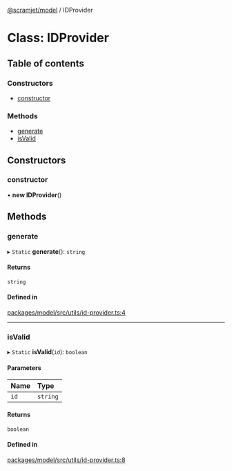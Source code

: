 [@scramjet/model](../README.md) / IDProvider

# Class: IDProvider

## Table of contents

### Constructors

- [constructor](idprovider.md#constructor)

### Methods

- [generate](idprovider.md#generate)
- [isValid](idprovider.md#isvalid)

## Constructors

### constructor

• **new IDProvider**()

## Methods

### generate

▸ `Static` **generate**(): `string`

#### Returns

`string`

#### Defined in

[packages/model/src/utils/id-provider.ts:4](https://github.com/scramjetorg/transform-hub/blob/HEAD/packages/model/src/utils/id-provider.ts#L4)

___

### isValid

▸ `Static` **isValid**(`id`): `boolean`

#### Parameters

| Name | Type |
| :------ | :------ |
| `id` | `string` |

#### Returns

`boolean`

#### Defined in

[packages/model/src/utils/id-provider.ts:8](https://github.com/scramjetorg/transform-hub/blob/HEAD/packages/model/src/utils/id-provider.ts#L8)
